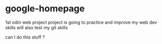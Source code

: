 # google-homepage
1st odin web project 
project is going to practice and improve my web dev skills 
will also test my git skills

can I do this stuff ?

